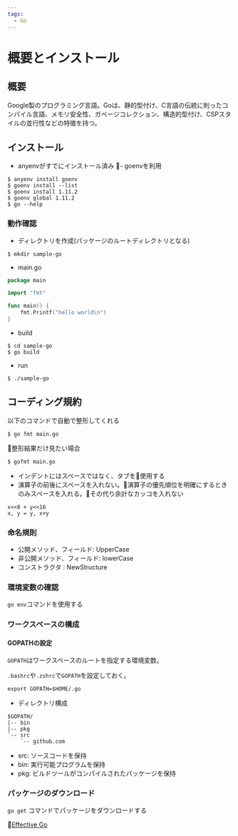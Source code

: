 ```yaml
---
tags:
  - Go
---
```


# 概要とインストール

## 概要

Google製のプログラミング言語。Goは、静的型付け、C言語の伝統に則ったコンパイル言語、メモリ安全性、ガベージコレクション、構造的型付け、CSPスタイルの並行性などの特徴を持つ。

## インストール

- anyenvがすでにインストール済み
- goenvを利用

```
$ anyenv install goenv
$ goenv install --list
$ goenv install 1.11.2
$ goenv global 1.11.2
$ go --help
```

### 動作確認

- ディレクトリを作成(パッケージのルートディレクトリとなる)

```
$ mkdir sample-go
```

- main.go

```go
package main

import "fmt"

func main() {
	fmt.Printf("hello world\n")
}
```

- build

```
$ cd sample-go
$ go build
```

- run

```
$ ./sample-go
```

## コーディング規約

以下のコマンドで自動で整形してくれる

```
$ go fmt main.go
```

整形結果だけ見たい場合

```
$ gofmt main.go
```

- インデントにはスペースではなく、タブを使用する
- 演算子の前後にスペースを入れない。演算子の優先順位を明確にするときのみスペースを入れる。その代り余計なカッコを入れない

```
x<<8 + y<<16
x, y = y, x+y
```

### 命名規則

- 公開メソッド、フィールド: UpperCase
- 非公開メソッド、フィールド: lowerCase
- コンストラクタ : NewStructure

### 環境変数の確認

`go env`コマンドを使用する

### ワークスペースの構成

#### GOPATHの設定

`GOPATH`はワークスペースのルートを指定する環境変数。  

`.bashrc`や`.zshrc`で`GOPATH`を設定しておく。

```
export GOPATH=$HOME/.go
```


- ディレクトリ構成

```
$GOPATH/
|-- bin
|-- pkg
`-- src
    `-- github.com
```

- src: ソースコードを保持
- bin: 実行可能プログラムを保持
- pkg: ビルドツールがコンパイルされたパッケージを保持

### パッケージのダウンロード

`go get` コマンドでパッケージをダウンロードする


[Effective Go](https://golang.org/doc/effective_go.html#formatting)

